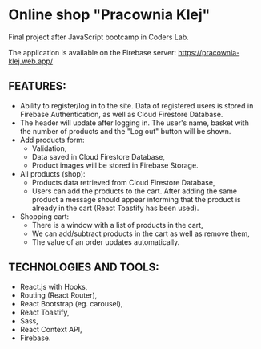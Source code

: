# Online shop "Pracownia Klej"
Final project after JavaScript bootcamp in Coders Lab. 

The application is available on the Firebase server: https://pracownia-klej.web.app/

## FEATURES:

* Ability to register/log in to the site. Data of registered users is stored in Firebase Authentication, as well as Cloud Firestore Database.
* The header will update after logging in. The user's name, basket with the number of products and the "Log out" button will be shown.
* Add products form:
  * Validation, 
  * Data saved in Cloud Firestore Database, 
  * Product images will be stored in Firebase Storage.
* All products (shop):
  * Products data retrieved from Cloud Firestore Database,
  * Users can add the products to the cart. After adding the same product a message should appear informing that the product is already in the cart (React Toastify has been used).
* Shopping cart:
  * There is a window with a list of products in the cart, 
  * We can add/subtract products in the cart as well as remove them, 
  * The value of an order updates automatically.

## TECHNOLOGIES AND TOOLS:

* React.js with Hooks, 
* Routing (React Router), 
* React Bootstrap (eg. carousel), 
* React Toastify, 
* Sass, 
* React Context API, 
* Firebase.